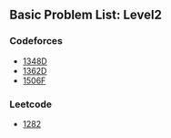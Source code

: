 ## Basic Problem List: Level2


### Codeforces
- [1348D](greedy/basic/l2-cf-1348D)
- [1362D](greedy/basic/l2-cf-1362D)
- [1506F](greedy/basic/l2-cf-1506F)


### Leetcode
- [1282](greedy/basic/l2-lc-1282)


